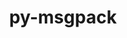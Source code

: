 ---
title: "py-msgpack"
layout: cache
categories: [package, develop-2023-12-17]
meta: {"versions": ["1.0.5"], "compilers": ["gcc@=11.4.0", "gcc@=7.5.0", "gcc@=9.4.0", "oneapi@=2023.2.0"], "oss": ["ubuntu18.04", "ubuntu20.04"], "platforms": ["linux"], "targets": ["neoverse_v1", "ppc64le", "x86_64_v3"], "stacks": ["developer-tools", "e4s", "e4s-neoverse_v1", "e4s-oneapi", "e4s-power", "root"], "num_specs": 5, "num_specs_by_stack": {"developer-tools": 1, "root": 5, "e4s-neoverse_v1": 1, "e4s-power": 1, "e4s": 1, "e4s-oneapi": 1}}
spec_details: [{"hash": "ntyfa5cb2ibndvqdd5aoiu2ez654srst", "compiler": "gcc@=7.5.0", "versions": ["1.0.5"], "os": "ubuntu18.04", "platform": "linux", "target": "x86_64_v3", "variants": ["build_system=python_pip"], "stacks": ["developer-tools", "root"], "size": "-", "tarball": "https://binaries.spack.io/releases/develop-2023-12-17/build_cache/linux-ubuntu18.04-x86_64_v3/gcc-7.5.0/py-msgpack-1.0.5/linux-ubuntu18.04-x86_64_v3-gcc-7.5.0-py-msgpack-1.0.5-ntyfa5cb2ibndvqdd5aoiu2ez654srst.spack"}, {"hash": "bzix2ma73urcx2iornc725opwwrc7jmn", "compiler": "gcc@=11.4.0", "versions": ["1.0.5"], "os": "ubuntu20.04", "platform": "linux", "target": "neoverse_v1", "variants": ["build_system=python_pip"], "stacks": ["e4s-neoverse_v1", "root"], "size": "-", "tarball": "https://binaries.spack.io/releases/develop-2023-12-17/build_cache/linux-ubuntu20.04-neoverse_v1/gcc-11.4.0/py-msgpack-1.0.5/linux-ubuntu20.04-neoverse_v1-gcc-11.4.0-py-msgpack-1.0.5-bzix2ma73urcx2iornc725opwwrc7jmn.spack"}, {"hash": "flpitdc6wjceprb5gtjr2mzpysyi4knz", "compiler": "gcc@=9.4.0", "versions": ["1.0.5"], "os": "ubuntu20.04", "platform": "linux", "target": "ppc64le", "variants": ["build_system=python_pip"], "stacks": ["e4s-power", "root"], "size": "-", "tarball": "https://binaries.spack.io/releases/develop-2023-12-17/build_cache/linux-ubuntu20.04-ppc64le/gcc-9.4.0/py-msgpack-1.0.5/linux-ubuntu20.04-ppc64le-gcc-9.4.0-py-msgpack-1.0.5-flpitdc6wjceprb5gtjr2mzpysyi4knz.spack"}, {"hash": "prtvkroqnuzovzzew6xnze7x46jtocht", "compiler": "gcc@=11.4.0", "versions": ["1.0.5"], "os": "ubuntu20.04", "platform": "linux", "target": "x86_64_v3", "variants": ["build_system=python_pip"], "stacks": ["root", "e4s"], "size": "-", "tarball": "https://binaries.spack.io/releases/develop-2023-12-17/build_cache/linux-ubuntu20.04-x86_64_v3/gcc-11.4.0/py-msgpack-1.0.5/linux-ubuntu20.04-x86_64_v3-gcc-11.4.0-py-msgpack-1.0.5-prtvkroqnuzovzzew6xnze7x46jtocht.spack"}, {"hash": "plpgalvr5jv6yat2hww5fttacy7zp7vh", "compiler": "oneapi@=2023.2.0", "versions": ["1.0.5"], "os": "ubuntu20.04", "platform": "linux", "target": "x86_64_v3", "variants": ["build_system=python_pip"], "stacks": ["root", "e4s-oneapi"], "size": "-", "tarball": "https://binaries.spack.io/releases/develop-2023-12-17/build_cache/linux-ubuntu20.04-x86_64_v3/oneapi-2023.2.0/py-msgpack-1.0.5/linux-ubuntu20.04-x86_64_v3-oneapi-2023.2.0-py-msgpack-1.0.5-plpgalvr5jv6yat2hww5fttacy7zp7vh.spack"}]
---